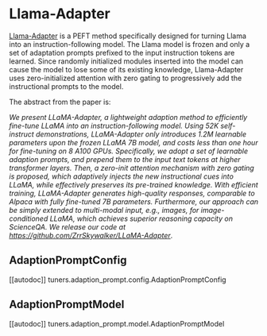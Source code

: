 <!--Copyright 2023 The HuggingFace Team. All rights reserved.

Licensed under the Apache License, Version 2.0 (the "License"); you may not use this file except in compliance with
the License. You may obtain a copy of the License at

http://www.apache.org/licenses/LICENSE-2.0

Unless required by applicable law or agreed to in writing, software distributed under the License is distributed on
an "AS IS" BASIS, WITHOUT WARRANTIES OR CONDITIONS OF ANY KIND, either express or implied. See the License for the
specific language governing permissions and limitations under the License.

⚠️ Note that this file is in Markdown but contain specific syntax for our doc-builder (similar to MDX) that may not be
rendered properly in your Markdown viewer.

-->

# Llama-Adapter

[Llama-Adapter](https://hf.co/papers/2303.16199) is a PEFT method specifically designed for turning Llama into an instruction-following model. The Llama model is frozen and only a set of adaptation prompts prefixed to the input instruction tokens are learned. Since randomly initialized modules inserted into the model can cause the model to lose some of its existing knowledge, Llama-Adapter uses zero-initialized attention with zero gating to progressively add the instructional prompts to the model.

The abstract from the paper is:

*We present LLaMA-Adapter, a lightweight adaption method to efficiently fine-tune LLaMA into an instruction-following model. Using 52K self-instruct demonstrations, LLaMA-Adapter only introduces 1.2M learnable parameters upon the frozen LLaMA 7B model, and costs less than one hour for fine-tuning on 8 A100 GPUs. Specifically, we adopt a set of learnable adaption prompts, and prepend them to the input text tokens at higher transformer layers. Then, a zero-init attention mechanism with zero gating is proposed, which adaptively injects the new instructional cues into LLaMA, while effectively preserves its pre-trained knowledge. With efficient training, LLaMA-Adapter generates high-quality responses, comparable to Alpaca with fully fine-tuned 7B parameters. Furthermore, our approach can be simply extended to multi-modal input, e.g., images, for image-conditioned LLaMA, which achieves superior reasoning capacity on ScienceQA. We release our code at https://github.com/ZrrSkywalker/LLaMA-Adapter*.

## AdaptionPromptConfig

[[autodoc]] tuners.adaption_prompt.config.AdaptionPromptConfig

## AdaptionPromptModel

[[autodoc]] tuners.adaption_prompt.model.AdaptionPromptModel
